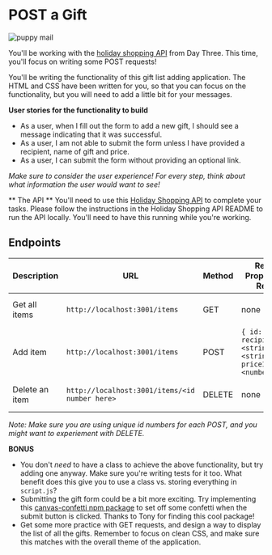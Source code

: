 # POST a Gift

![puppy mail](https://media.giphy.com/media/hTsAAaYV5nRjq/giphy.gif)


You'll be working with the [holiday shopping API](http://localhost:3001/items) from Day Three. This time, you'll focus on writing some POST requests!

You'll be writing the functionality of this gift list adding application. The HTML and CSS have been written for you, so that you can focus on the functionality, but you will need to add a little bit for your messages. 

**User stories for the functionality to build**
* As a user, when I fill out the form to add a new gift, I should see a message indicating that it was successful. 
* As a user, I am not able to submit the form unless I have provided a recipient, name of gift and price. 
* As a user, I can submit the form without providing an optional link. 

_Make sure to consider the user experience! For every step, think about what information the user would want to see!_

** The API **
You'll need to use this [Holiday Shopping API](https://github.com/turingschool-examples/holiday-shopping-api) to complete your tasks. Please follow the instructions in the Holiday Shopping API README to run the API locally. You'll need to have this running while you're working. 

## Endpoints

| Description | URL | Method | Required Properties for Request | Sample Successful Response |
|----------|-----|--------|---------------------|-----------------|
| Get all items |`http://localhost:3001/items`| GET  | none | An array containing all items |
| Add item |`http://localhost:3001/items` | POST  | `{ id: <number>, recipient: <string>, name: <string>, priceInDollars: <number> }` | "Item #<id number here> has been added!" 
| Delete an item | `http://localhost:3001/items/<id number here>` | DELETE | none | "Item #<id number here> has been deleted" 
  
_Note:  Make sure you are using unique id numbers for each POST, and you might want to experiement with DELETE._

**BONUS**
* You don't _need_ to have a class to achieve the above functionality, but try adding one anyway. Make sure you're writing tests for it too. What benefit does this give you to use a class vs. storing everything in `script.js`?
* Submitting the gift form could be a bit more exciting. Try implementing this [canvas-confetti npm package](https://www.npmjs.com/package/canvas-confetti) to set off some confetti when the submit button is clicked. Thanks to Tony for finding this cool package!
* Get some more practice with GET requests, and design a way to display the list of all the gifts. Remember to focus on clean CSS, and make sure this matches with the overall theme of the application. 
